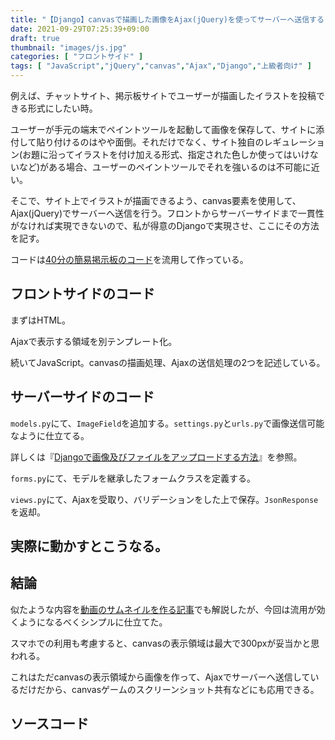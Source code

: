 ```yaml
---
title: "【Django】canvasで描画した画像をAjax(jQuery)を使ってサーバーへ送信する【お絵かきBBS、イラストチャット、ゲームのスクショ共有などに】"
date: 2021-09-29T07:25:39+09:00
draft: true
thumbnail: "images/js.jpg"
categories: [ "フロントサイド" ]
tags: [ "JavaScript","jQuery","canvas","Ajax","Django","上級者向け" ]
---
```


例えば、チャットサイト、掲示板サイトでユーザーが描画したイラストを投稿できる形式にしたい時。

ユーザーが手元の端末でペイントツールを起動して画像を保存して、サイトに添付して貼り付けるのはやや面倒。それだけでなく、サイト独自のレギュレーション(お題に沿ってイラストを付け加える形式、指定された色しか使ってはいけないなど)がある場合、ユーザーのペイントツールでそれを強いるのは不可能に近い。

そこで、サイト上でイラストが描画できるよう、canvas要素を使用して、Ajax(jQuery)でサーバーへ送信を行う。フロントからサーバーサイドまで一貫性がなければ実現できないので、私が得意のDjangoで実現させ、ここにその方法を記す。

コードは[40分の簡易掲示板のコード](/post/startup-django/)を流用して作っている。
 
## フロントサイドのコード

まずはHTML。




Ajaxで表示する領域を別テンプレート化。





続いてJavaScript。canvasの描画処理、Ajaxの送信処理の2つを記述している。





## サーバーサイドのコード

`models.py`にて、`ImageField`を追加する。`settings.py`と`urls.py`で画像送信可能なように仕立てる。







詳しくは『[Djangoで画像及びファイルをアップロードする方法](/post/django-fileupload/)』を参照。

`forms.py`にて、モデルを継承したフォームクラスを定義する。




`views.py`にて、Ajaxを受取り、バリデーションをした上で保存。`JsonResponse`を返却。








## 実際に動かすとこうなる。











## 結論

似たような内容を[動画のサムネイルを作る記事](/post/django-ajax-thumbnail-upload/)でも解説したが、今回は流用が効くようになるべくシンプルに仕立てた。

スマホでの利用も考慮すると、canvasの表示領域は最大で300pxが妥当かと思われる。

これはただcanvasの表示領域から画像を作って、Ajaxでサーバーへ送信しているだけだから、canvasゲームのスクリーンショット共有などにも応用できる。


## ソースコード
